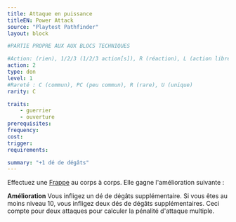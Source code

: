 ```yaml
---
title: Attaque en puissance
titleEN: Power Attack
source: "Playtest Pathfinder"
layout: block

#PARTIE PROPRE AUX AUX BLOCS TECHNIQUES

#Action: (rien), 1/2/3 (1/2/3 action[s]), R (réaction), L (action libre)
action: 2
type: don
level: 1
#Rareté : C (commun), PC (peu commun), R (rare), U (unique)
rarity: C

traits:
	- guerrier
	- ouverture
prerequisites:
frequency: 
cost:
trigger: 
requirements: 

summary: "+1 dé de dégâts"
---
```


Effectuez une [Frappe](/ch9-jouer-à-pathfinder/actions-de-base.html#frapper) au corps à corps. Elle gagne l'amélioration suivante :

**Amélioration** Vous infligez un dé de dégâts supplémentaire. Si vous êtes au moins niveau 10, vous infligez deux dés de dégâts supplémentaires. Ceci compte pour deux attaques pour calculer la pénalité d'attaque multiple.